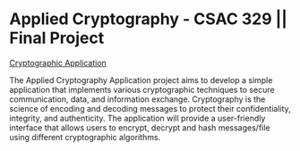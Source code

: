 # Applied Cryptography - CSAC 329 || Final Project

[Cryptographic Application](https://applied-cryptography---csac-329-xbz9unqewf4bvgrkwpnfsr.streamlit.app/)

The Applied Cryptography Application project aims to develop a simple application that implements various cryptographic techniques to secure communication, data, and information exchange. Cryptography is the science of encoding and decoding messages to protect their confidentiality, integrity, and authenticity. The application will provide a user-friendly interface that allows users to encrypt, decrypt and hash messages/file using different cryptographic algorithms.
